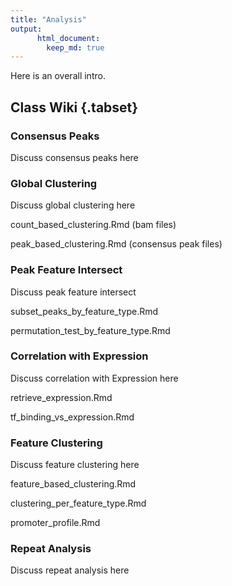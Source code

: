 ```yaml
---
title: "Analysis"
output:
      html_document:
        keep_md: true
---
```




Here is an overall intro.

## Class Wiki {.tabset}

### Consensus Peaks

Discuss consensus peaks here

### Global Clustering

Discuss global clustering here

count_based_clustering.Rmd (bam files)

peak_based_clustering.Rmd (consensus peak files)

### Peak Feature Intersect

Discuss peak feature intersect

subset_peaks_by_feature_type.Rmd

permutation_test_by_feature_type.Rmd

### Correlation with Expression

Discuss correlation with Expression here

retrieve_expression.Rmd

tf_binding_vs_expression.Rmd

### Feature Clustering

Discuss feature clustering here

feature_based_clustering.Rmd

clustering_per_feature_type.Rmd

promoter_profile.Rmd


### Repeat Analysis

Discuss repeat analysis here

